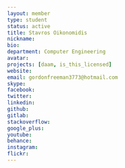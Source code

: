 ```yaml
---
layout: member
type: student
status: active
title: Stavros Oikonomidis
nickname:
bio:
department: Computer Engineering
avatar:
projects: [daam, is_this_licensed]
website:
email: gordonfreeman3773@hotmail.com
skype:
facebook:
twitter:
linkedin:
github:
gitlab:
stackoverflow:
google_plus:
youtube:
behance:
instagram:
flickr:
---
```

